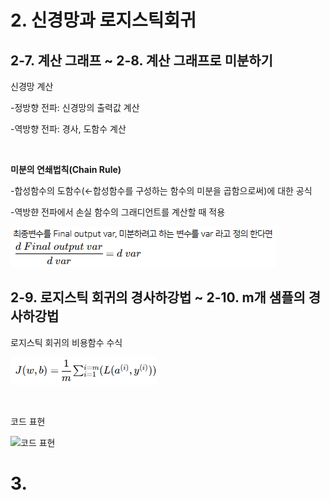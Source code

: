 # 2. 신경망과 로지스틱회귀
## 2-7. 계산 그래프 ~ 2-8. 계산 그래프로 미분하기
신경망 계산

  -정방향 전파: 신경망의 출력값 계산
  
  -역방향 전파: 경사, 도함수 계산

<br/>

__미분의 연쇄법칙(Chain Rule)__

-합성함수의 도함수(←합성함수를 구성하는 함수의 미분을 곱함으로써)에 대한 공식

-역방햔 전파에서 손실 함수의 그래디언트를 계산할 때 적용

![dvar 표기법](https://github.com/seoyeonkim3/Euron-Intermediate-study/blob/Week2/dvar%20%ED%91%9C%EA%B8%B0%EB%B2%95.png?raw=true)

## 2-9. 로지스틱 회귀의 경사하강법 ~ 2-10. m개 샘플의 경사하강법
로지스틱 회귀의 비용함수 수식

![로지스틱 회귀의 비용함수](https://github.com/seoyeonkim3/Euron-Intermediate-study/blob/Week2/%EB%A1%9C%EC%A7%80%EC%8A%A4%ED%8B%B1%20%ED%9A%8C%EA%B7%80%EC%9D%98%20%EB%B9%84%EC%9A%A9%ED%95%A8%EC%88%98%20%EC%88%98%EC%8B%9D.png?raw=true)

<br/>

코드 표현

![코드 표현](https://cphinf.pstatic.net/mooc/20180615_249/1529027949584hxeeh_PNG/image.PNG?type=w760)

# 3.
